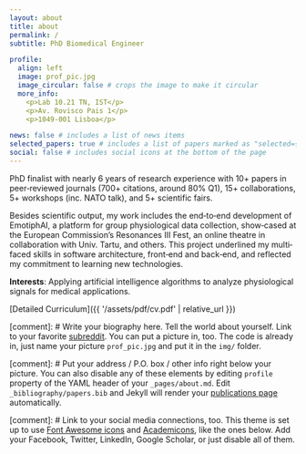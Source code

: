 ```yaml
---
layout: about
title: about
permalink: /
subtitle: PhD Biomedical Engineer

profile:
  align: left
  image: prof_pic.jpg
  image_circular: false # crops the image to make it circular
  more_info: 
    <p>Lab 10.21 TN, IST</p>
    <p>Av. Rovisco Pais 1</p>
    <p>1049-001 Lisboa</p>

news: false # includes a list of news items
selected_papers: true # includes a list of papers marked as "selected={true}"
social: false # includes social icons at the bottom of the page
---
```

PhD finalist with nearly 6 years of research experience with 10+ papers in peer‐reviewed journals (700+ citations, around 80% Q1), 15+ collaborations, 5+ workshops (inc. NATO talk), and 5+ scientific fairs.

Besides scientific output, my work includes the end‐to‐end development of EmotiphAI, a platform for group physiological data collection, show‐cased at the European Commission’s Resonances III Fest, an online theatre in collaboration with Univ. Tartu, and others. This project underlined my multi‐faced skills in software architecture, front‐end and back‐end, and reflected my commitment to learning new technologies.

**Interests**: Applying artificial intelligence algorithms to analyze physiological signals for medical applications.

[Detailed Curriculum]({{ '/assets/pdf/cv.pdf' | relative_url }})

[comment]: # Write your biography here. Tell the world about yourself. Link to your favorite [subreddit](http://reddit.com). You can put a picture in, too. The code is already in, just name your picture `prof_pic.jpg` and put it in the `img/` folder.

[comment]: # Put your address / P.O. box / other info right below your picture. You can also disable any of these elements by editing `profile` property of the YAML header of your `_pages/about.md`. Edit `_bibliography/papers.bib` and Jekyll will render your [publications page](/al-folio/publications/) automatically.

[comment]: # Link to your social media connections, too. This theme is set up to use [Font Awesome icons](https://fontawesome.com/) and [Academicons](https://jpswalsh.github.io/academicons/), like the ones below. Add your Facebook, Twitter, LinkedIn, Google Scholar, or just disable all of them.
